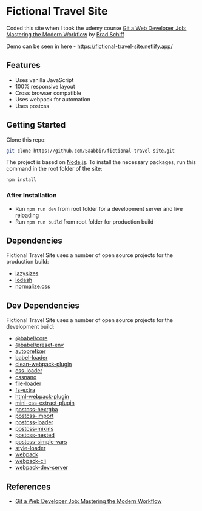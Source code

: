 <!-- [![Netlify Status](https://api.netlify.com/api/v1/badges/e3bcc088-0f33-4be3-82a7-b595c2983a80/deploy-status)](https://app.netlify.com/sites/fictional-travel-site/deploys) -->

# Fictional Travel Site

Coded this site when I took the udemy course [Git a Web Developer Job: Mastering the Modern Workflow](https://www.udemy.com/course/git-a-web-developer-job-mastering-the-modern-workflow/) by [Brad Schiff](https://www.udemy.com/user/bradschiff/)

Demo can be seen in here - https://fictional-travel-site.netlify.app/

## Features

- Uses vanilla JavaScript
- 100% responsive layout
- Cross browser compatible
- Uses webpack for automation
- Uses postcss

## Getting Started

Clone this repo:

```sh
git clone https://github.com/Saabbir/fictional-travel-site.git
```

The project is based on [Node.js](https://nodejs.org/en/). To install the necessary packages, run this command in the root folder of the site:

```sh
npm install
```

### After Installation

- Run `npm run dev` from root folder for a development server and live reloading
- Run `npm run build` from root folder for production build

## Dependencies

Fictional Travel Site uses a number of open source projects for the production build:

- [lazysizes](https://ghub.io/lazysizes)
- [lodash](https://ghub.io/lodash)
- [normalize.css](https://ghub.io/normalize.css)

## Dev Dependencies

Fictional Travel Site uses a number of open source projects for the development build:

- [@babel/core](https://ghub.io/@babel/core)
- [@babel/preset-env](https://ghub.io/@babel/preset-env)
- [autoprefixer](https://ghub.io/autoprefixer)
- [babel-loader](https://ghub.io/babel-loader)
- [clean-webpack-plugin](https://ghub.io/clean-webpack-plugin)
- [css-loader](https://ghub.io/css-loader)
- [cssnano](https://ghub.io/cssnano)
- [file-loader](https://ghub.io/file-loader)
- [fs-extra](https://ghub.io/fs-extra)
- [html-webpack-plugin](https://ghub.io/html-webpack-plugin)
- [mini-css-extract-plugin](https://ghub.io/mini-css-extract-plugin)
- [postcss-hexrgba](https://ghub.io/postcss-hexrgba)
- [postcss-import](https://ghub.io/postcss-import)
- [postcss-loader](https://ghub.io/postcss-loader)
- [postcss-mixins](https://ghub.io/postcss-mixins)
- [postcss-nested](https://ghub.io/postcss-nested)
- [postcss-simple-vars](https://ghub.io/postcss-simple-vars)
- [style-loader](https://ghub.io/style-loader)
- [webpack](https://ghub.io/webpack)
- [webpack-cli](https://ghub.io/webpack-cli)
- [webpack-dev-server](https://ghub.io/webpack-dev-server)

## References

- [Git a Web Developer Job: Mastering the Modern Workflow](https://www.udemy.com/course/git-a-web-developer-job-mastering-the-modern-workflow/)
